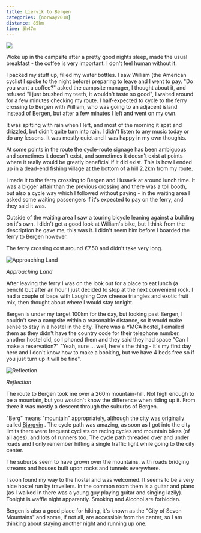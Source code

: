 ```yaml
---
title: Liervik to Bergen
categories: [norway2018]
distance: 85km
time: 5h47m
---
```



<img class="image-right" src="/images/norway/2018-07-05/map.png"/>

Woke up in the campsite after a pretty good nights sleep, made the usual
breakfast - the coffee is very important. I don't feel human without it.

I packed my stuff up, filled my water bottles. I saw William (the American
cyclist I spoke to the night before) preparing to leave and I went to pay. "Do
you want a coffee?" asked the campsite manager, I thought about it, and
refused "I just brushed my teeth, it wouldn't taste so good", I waited around
for a few minutes checking my route. I half-expected to cycle to the ferry
crossing to Bergen with William, who was going to an adjacent island instead
of Bergen, but after a few minutes I left and went on my own.

It was spitting with rain when I left, and most of the morning it spat and
drizzled, but didn't quite turn into rain. I didn't listen to any music today
or do any lessons. It was mostly quiet and I was happy in my own thoughts.

At some points in the route the cycle-route signage has been ambiguous and
sometimes it doesn't exist, and sometimes it doesn't exist at points where it
really would be greatly beneficial if it did exist. This is how I ended up in
a dead-end fishing village at the bottom of a hill 2.2km from my route.

I made it to the ferry crossing to Bergen and Husavik at around lunch time. It
was a bigger affair than the previous crossing and there was a toll booth, but
also a cycle way which I followed without paying - in the waiting area I asked
some waiting passengers if it's expected to pay on the ferry, and they said it
was.

Outside of the waiting area I saw a touring bicycle leaning against a building
on it's own. I didn't get a good look at William's bike, but I think from the
description he gave me, this was it. I didn't seem him before I boarded the
ferry to Bergen however.

The ferry crossing cost around €7.50 and didn't take very long.

![Approaching Land](/images/norway/2018-07-05/IMG_20180705_121841.jpg)

*Approaching Land*

After leaving the ferry I was on the look out for a place to eat lunch (a
bench) but after an hour I just decided to stop at the next convenient rock. I
had a couple of baps with Laughing Cow cheese triangles and exotic fruit mix,
then thought about where I would stay tonight.

Bergen is under my target 100km for the day, but looking past Bergen, I
couldn't see a campsite within a reasonable distance, so it would make sense
to stay in a hostel in the city. There was a YMCA hostel, I emailed them as
they didn't have the country code for their telephone number, another hostel
did, so I phoned them and they said they had space "Can I make a reservation?"
"Yeah, sure ... well, here's the thing - it's my first day here and I don't
know how to make a booking, but we have 4 beds free so if you just turn up it
will be fine".

![Reflection](/images/norway/2018-07-05/IMG_20180705_100010.jpg)

*Reflection*

The route to Bergen took me over a 260m mountain-hill. Not high enough to be a
mountain, but you wouldn't know the difference when riding up it. From there
it was mostly a descent through the suburbs of Bergen.

"Berg" means "mountain" appropriately, although the city was originally called
[Bjørgvin](https://en.wikipedia.org/wiki/Bergen) . The cycle path was amazing,
as soon as I got into the city limits there were frequent cyclists on racing
cycles and mountain bikes (of all ages), and lots of runners too. The cycle
path threaded over and under roads and I only remember hitting a single
traffic light while going to the city center.

The suburbs seem to have grown over the mountains, with roads bridging streams
and houses built upon rocks and tunnels everywhere.

I soon found my way to the hostel and was welcomed. It seems to be a very nice
hostel run by travellers. In the common room them is a guitar and piano (as I
walked in there was a young guy playing guitar and singing lazily). Tonight is
waffle night apparently. Smoking and Alcohol are forbidden.

Bergen is also a good place for hiking, it's known as the "City of Seven
Mountains" and some, if not all, are accessible from the center, so I am
thinking about staying another night and running up one.
